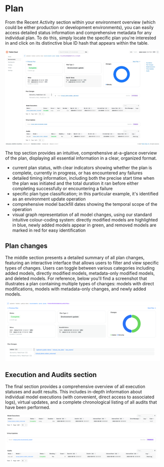 # Plan

From the Recent Activity section within your environment overview (which could be either production or development environments), you can easily access detailed status information and comprehensive metadata for any individual plan. To do this, simply locate the specific plan you're interested in and click on its distinctive blue ID hash that appears within the table. 

![tcloud plan](tcloud_plan.png)

The top section provides an intuitive, comprehensive at-a-glance overview of the plan, displaying all essential information in a clear, organized format.

- current plan status, with clear indicators showing whether the plan is complete, currently in progress, or has encountered any failures
- detailed timing information, including both the precise start time when the plan was initiated and the total duration it ran before either completing successfully or encountering a failure
- specific plan type classification; in this particular example, it's identified as an environment update operation
- comprehensive model backfill dates showing the temporal scope of the operation
- visual graph representation of all model changes, using our standard intuitive colour-coding system: directly modified models are highlighted in blue, newly added models appear in green, and removed models are marked in red for easy identification

## Plan changes

The middle section presents a detailed summary of all plan changes, featuring an interactive interface that allows users to filter and view specific types of changes. Users can toggle between various categories including added models, directly modified models, metadata-only modified models, and deleted models. For reference, below you'll find a screenshot that illustrates a plan containing multiple types of changes: models with direct modifications, models with metadata-only changes, and newly added models.

![plan example](plan_example.png)

## Execution and Audits section

The final section provides a comprehensive overview of all execution statuses and audit results. This includes in-depth information about individual model executions (with convenient, direct access to associated logs), virtual updates, and a complete chronological listing of all audits that have been performed.

![tcloud plan audits section](tcloud_plan_zoom.png)